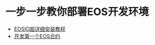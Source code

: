 # 一步一步教你部署EOS开发环境

- [EOSIO超详细安装教程](https://github.com/zhenggenwang/StepByStepInstallEOS/blob/master/Install%20EOS.md)
- [开发第一个EOS合约](https://github.com/zhenggenwang/StepByStepInstallEOS/blob/master/deploy%20EOS.md)
